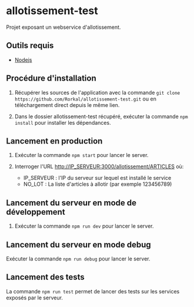 # allotissement-test

Projet exposant un webservice d'allotissement.

## Outils requis
 * [Nodejs](https://nodejs.org/en/download/)

## Procédure d'installation

1. Récupérer les sources de l'application avec la commande `git clone https://github.com/Rorkal/allotissement-test.git` ou en téléchargement direct depuis le même lien.

2. Dans le dossier allotissement-test récupéré, exécuter la commande `npm install` pour installer les dépendances.

## Lancement en production

1. Exécuter la commande `npm start` pour lancer le server.
 
2. Interroger l'URL <http://IP_SERVEUR:3000/allotissement/ARTICLES> où:
    * IP_SERVEUR : l'IP du serveur sur lequel est installé le service
    * NO_LOT : La liste d'articles à allotir (par exemple 123456789)

## Lancement du serveur en mode de développement

1. Exécuter la commande `npm run dev` pour lancer le server.

## Lancement du serveur en mode debug

Exécuter la commande `npm run debug` pour lancer le server.

## Lancement des tests

La commande `npm run test` permet de lancer des tests sur les services exposés par le serveur.
